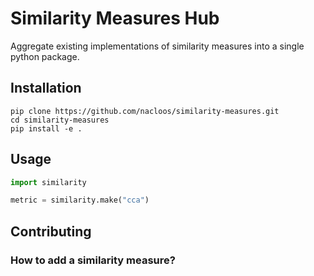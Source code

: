 # Similarity Measures Hub

Aggregate existing implementations of similarity measures into a single python package.

## Installation

 ```
 pip clone https://github.com/nacloos/similarity-measures.git
 cd similarity-measures
 pip install -e .
 ```

## Usage

```python
import similarity

metric = similarity.make("cca")
```


## Contributing
### How to add a similarity measure?

